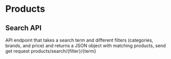 # Products
 
## Search API 

API endpoint that takes a search term and different filters (categories, brands, and price) and returns a JSON object with matching  products,  send get request products/search/{filter}/{term} 





